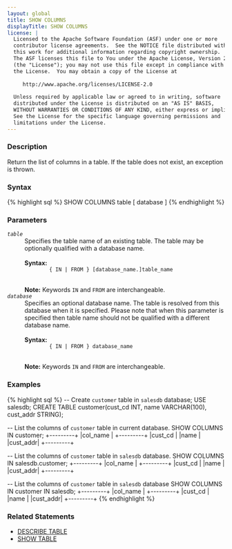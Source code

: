 ```yaml
---
layout: global
title: SHOW COLUMNS
displayTitle: SHOW COLUMNS
license: |
  Licensed to the Apache Software Foundation (ASF) under one or more
  contributor license agreements.  See the NOTICE file distributed with
  this work for additional information regarding copyright ownership.
  The ASF licenses this file to You under the Apache License, Version 2.0
  (the "License"); you may not use this file except in compliance with
  the License.  You may obtain a copy of the License at
 
     http://www.apache.org/licenses/LICENSE-2.0
 
  Unless required by applicable law or agreed to in writing, software
  distributed under the License is distributed on an "AS IS" BASIS,
  WITHOUT WARRANTIES OR CONDITIONS OF ANY KIND, either express or implied.
  See the License for the specific language governing permissions and
  limitations under the License.
---
```

### Description
Return the list of columns in a table. If the table does not exist, an exception is thrown.

### Syntax
{% highlight sql %}
SHOW COLUMNS table [ database ]
{% endhighlight %}

### Parameters
<dl>
  <dt><code><em>table</em></code></dt>
  <dd>
    Specifies the table name of an existing table. The table may be optionally qualified
    with a database name.<br><br>
    <b>Syntax:</b>
      <code>
        { IN | FROM } [database_name.]table_name
      </code><br><br>
    <b>Note:</b>
    Keywords <code>IN</code> and <code>FROM</code> are interchangeable.
  </dd>
  <dt><code><em>database</em></code></dt>
  <dd>
    Specifies an optional database name. The table is resolved from this database when it
    is specified. Please note that when this parameter is specified then table
    name should not be qualified with a different database name. <br><br>
    <b>Syntax:</b>
      <code>
        { IN | FROM } database_name
      </code><br><br>
    <b>Note:</b>
    Keywords <code>IN</code> and <code>FROM</code> are interchangeable.
  </dd>
</dl>

### Examples
{% highlight sql %}
-- Create `customer` table in `salesdb` database;
USE salesdb;
CREATE TABLE customer(cust_cd INT,
  name VARCHAR(100),
  cust_addr STRING);

-- List the columns of `customer` table in current database.
SHOW COLUMNS IN customer;
  +---------+
  |col_name |
  +---------+
  |cust_cd  |
  |name     |
  |cust_addr|
  +---------+

-- List the columns of `customer` table in `salesdb` database.
SHOW COLUMNS IN salesdb.customer;
  +---------+
  |col_name |
  +---------+
  |cust_cd  |
  |name     |
  |cust_addr|
  +---------+

-- List the columns of `customer` table in `salesdb` database
SHOW COLUMNS IN customer IN salesdb;
  +---------+
  |col_name |
  +---------+
  |cust_cd  |
  |name     |
  |cust_addr|
  +---------+
{% endhighlight %}

### Related Statements
- [DESCRIBE TABLE](sql-ref-syntax-aux-describe-table.html)
- [SHOW TABLE](sql-ref-syntax-aux-show-table.html)
